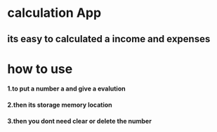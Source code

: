  # calculation App

## its easy to calculated a income and expenses


# how to use
   
 #### 1.to put a number a and give a evalution
 #### 2.then its storage memory location
 #### 3.then you dont need clear or delete the number